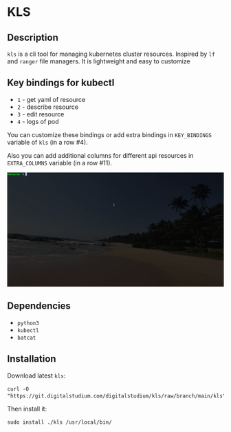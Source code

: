 # KLS
## Description
`kls` is a cli tool for managing kubernetes cluster resources. Inspired by `lf` and `ranger` file managers. 
It is lightweight and easy to customize
## Key bindings for kubectl
- `1` - get yaml of resource
- `2` - describe resource
- `3` - edit resource 
- `4` - logs of pod

You can customize these bindings or add extra bindings in `KEY_BINDINGS` variable of `kls` (in a row #4).

Also you can add additional columns for different api resources in `EXTRA_COLUMNS` variable (in a row #11).

![kls in action](./images/kls.gif)
## Dependencies
- `python3`
- `kubectl`
- `batcat`
## Installation
Download latest `kls`:
```
curl -O "https://git.digitalstudium.com/digitalstudium/kls/raw/branch/main/kls"
```
Then install it:
```
sudo install ./kls /usr/local/bin/
```

